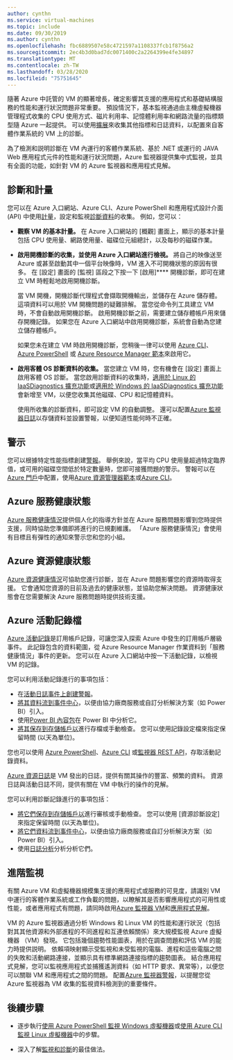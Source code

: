 ```yaml
---
author: cynthn
ms.service: virtual-machines
ms.topic: include
ms.date: 09/30/2019
ms.author: cynthn
ms.openlocfilehash: fbc6889507e58c4721597a1108337fcb1f8756a2
ms.sourcegitcommit: 2ec4b3d0bad7dc0071400c2a2264399e4fe34897
ms.translationtype: MT
ms.contentlocale: zh-TW
ms.lasthandoff: 03/28/2020
ms.locfileid: "75751645"
---
```

隨著 Azure 中託管的 VM 的顯著增長，確定影響其支援的應用程式和基礎結構服務的性能和運行狀況問題非常重要。 預設情況下，基本監視通過由主機虛擬機器管理程式收集的 CPU 使用方式、磁片利用率、記憶體利用率和網路流量的指標類型隨 Azure 一起提供。 可以使用[擴展](../articles/virtual-machines/windows/extensions-features.md)來收集其他指標和日誌資料，以配置來自客體作業系統的 VM 上的診斷。

為了檢測和説明診斷在 VM 內運行的客體作業系統、基於 .NET 或運行的 JAVA Web 應用程式元件的性能和運行狀況問題，Azure 監視器提供集中式監視，並具有全面的功能，如針對 VM 的 Azure 監視器和應用程式見解。

## <a name="diagnostics-and-metrics"></a>診斷和計量 

您可以在 Azure 入口網站、Azure CLI、Azure PowerShell 和應用程式設計介面 (API) 中使用[計量](../articles/monitoring-and-diagnostics/monitoring-overview-metrics.md)，設定和監視[診斷資料](https://docs.microsoft.com/cli/azure/vm/diagnostics)的收集。 例如，您可以：

- **觀察 VM 的基本計量。** 在 Azure 入口網站的 [概觀] 畫面上，顯示的基本計量包括 CPU 使用量、網路使用量、磁碟位元組總計，以及每秒的磁碟作業。

- **啟用開機診斷的收集，並使用 Azure 入口網站進行檢視。** 將自己的映像送至 Azure 或甚至啟動其中一個平台映像時，VM 進入不可開機狀態的原因有很多。 在 [設定] 畫面的 [監視] 區段之下按一下 [啟用]**** 開機診斷，即可在建立 VM 時輕鬆地啟用開機診斷。

    當 VM 開機，開機診斷代理程式會擷取開機輸出，並儲存在 Azure 儲存體。 這項資料可以用於 VM 開機問題的疑難排解。 當您從命令列工具建立 VM 時，不會自動啟用開機診斷。 啟用開機診斷之前，需要建立儲存體帳戶用來儲存開機記錄。 如果您在 Azure 入口網站中啟用開機診斷，系統會自動為您建立儲存體帳戶。

    如果您未在建立 VM 時啟用開機診斷，您稍後一律可以使用 [Azure CLI](https://docs.microsoft.com/cli/azure/vm/boot-diagnostics)、[Azure PowerShell](https://docs.microsoft.com/powershell/module/az.compute/set-azvmbootdiagnostic) 或 [Azure Resource Manager 範本](../articles/virtual-machines/windows/extensions-diagnostics-template.md)來啟用它。

- **啟用客體 OS 診斷資料的收集。** 當您建立 VM 時，您有機會在 [設定] 畫面上啟用客體 OS 診斷。 當您啟用診斷資料的收集時，[適用於 Linux 的 IaaSDiagnostics 擴充功能](../articles/virtual-machines/linux/diagnostic-extension.md)或[適用於 Windows 的 IaaSDiagnostics 擴充功能](../articles/virtual-machines/windows/ps-extensions-diagnostics.md)會新增至 VM，以便您收集其他磁碟、CPU 和記憶體資料。

    使用所收集的診斷資料，即可設定 VM 的自動調整。 還可以配置[Azure 監視器日誌](../articles/azure-monitor/platform/data-platform-logs.md)以存儲資料並設置警報，以便知道性能何時不正確。

## <a name="alerts"></a>警示

您可以根據特定性能指標創建[警報](../articles/azure-monitor/platform/alerts-overview.md)。 舉例來說，當平均 CPU 使用量超過特定臨界值，或可用的磁碟空間低於特定數量時，您即可接獲問題的警示。 警報可以在[Azure 門戶](../articles/azure-monitor/platform/alerts-metric.md#create-with-azure-portal)中配置，使用[Azure 資源管理器範本](../articles/azure-monitor/platform/alerts-metric-create-templates.md)或[Azure CLI](../articles/azure-monitor/platform/alerts-metric.md#with-azure-cli)。

## <a name="azure-service-health"></a>Azure 服務健康狀態

[Azure 服務健康情況](../articles/service-health/service-health-overview.md)提供個人化的指導方針並在 Azure 服務問題影響到您時提供支援，同時協助您準備即將進行的已規劃維護。 「Azure 服務健康情況」會使用有目標且有彈性的通知來警示您和您的小組。

## <a name="azure-resource-health"></a>Azure 資源健康狀態

[Azure 資源健康情況](../articles/service-health/resource-health-overview.md)可協助您進行診斷，並在 Azure 問題影響您的資源時取得支援。 它會通知您資源的目前及過去的健康狀態，並協助您解決問題。 資源健康狀態會在您需要解決 Azure 服務問題時提供技術支援。

## <a name="azure-activity-log"></a>Azure 活動記錄檔

[Azure 活動記錄](../articles/azure-monitor/platform/platform-logs-overview.md)是訂用帳戶記錄，可讓您深入探索 Azure 中發生的訂用帳戶層級事件。 此記錄包含的資料範圍，從 Azure Resource Manager 作業資料到「服務健康情況」事件的更新。 您可以在 Azure 入口網站中按一下活動記錄，以檢視 VM 的記錄。

您可以利用活動記錄進行的事項包括：

- 在[活動日誌事件上創建警報](../articles/azure-monitor/platform/platform-logs-overview.md)。
- [將其資料流到事件中心](../articles/azure-monitor/platform/activity-logs-stream-event-hubs.md)，以便由協力廠商服務或自訂分析解決方案（如 Power BI）引入。
- 使用[Power BI 內容包](https://powerbi.microsoft.com/documentation/powerbi-content-pack-azure-audit-logs/)在 Power BI 中分析它。
- [將其保存到存儲帳戶以](../articles/azure-monitor/platform/archive-activity-log.md)進行存檔或手動檢查。 您可以使用記錄設定檔來指定保留時間 (以天為單位)。

您也可以使用 [Azure PowerShell](https://docs.microsoft.com/powershell/module/azurerm.insights/)、[Azure CLI](https://docs.microsoft.com/cli/azure/monitor) 或[監視器 REST API](https://docs.microsoft.com/rest/api/monitor/)，存取活動記錄資料。

[Azure 資源日誌](../articles/azure-monitor/platform/platform-logs-overview.md)是 VM 發出的日誌，提供有關其操作的豐富、頻繁的資料。 資源日誌與活動日誌不同，提供有關在 VM 中執行的操作的見解。

您可以利用診斷記錄進行的事項包括：

- [將它們保存到存儲帳戶以](../articles/azure-monitor/platform/archive-diagnostic-logs.md)進行審核或手動檢查。 您可以使用 [資源診斷設定] 來指定保留時間 (以天為單位)。
- [將它們資料流到事件中心](../articles/azure-monitor/platform/resource-logs-stream-event-hubs.md)，以便由協力廠商服務或自訂分析解決方案（如 Power BI）引入。
- 使用[日誌分析](../articles/log-analytics/log-analytics-azure-storage.md)分析分析它們。

## <a name="advanced-monitoring"></a>進階監視

有關 Azure VM 和虛擬機器規模集支援的應用程式或服務的可見度，請識別 VM 中運行的客體作業系統或工作負載的問題，以瞭解其是否影響應用程式的可用性或性能，或者應用程式有問題，請同時啟用[Azure 監視器 VM](../articles/azure-monitor/insights/vminsights-overview.md)和[應用程式見解](../articles/azure-monitor/app/app-insights-overview.md)。

VM 的 Azure 監視器通過分析 Windows 和 Linux VM 的性能和運行狀況（包括對其其他資源和外部進程的不同進程和互連依賴關係）來大規模監視 Azure 虛擬機器 （VM）發現。 它包括幾個趨勢性能圖表，用於在調查問題和評估 VM 的能力時提供説明。 依賴項映射顯示受監視和未受監視的電腦、進程和這些電腦之間的失敗和活動網路連接，並顯示具有標準網路連接指標的趨勢圖表。 結合應用程式見解，您可以監視應用程式並捕獲遙測資料（如 HTTP 要求、異常等），以便您可以關聯 VM 和應用程式之間的問題。 配置[Azure 監視器警報](../articles/azure-monitor/platform/alerts-overview.md)，以提醒您從 Azure 監視器為 VM 收集的監視資料檢測到的重要條件。

## <a name="next-steps"></a>後續步驟

- 逐步執行[使用 Azure PowerShell 監視 Windows 虛擬機器](../articles/virtual-machines/windows/tutorial-monitoring.md)或[使用 Azure CLI 監視 Linux 虛擬機器](../articles/virtual-machines/linux/tutorial-monitoring.md)中的步驟。

- 深入了解[監視和診斷](https://docs.microsoft.com/azure/architecture/best-practices/monitoring)的最佳做法。
